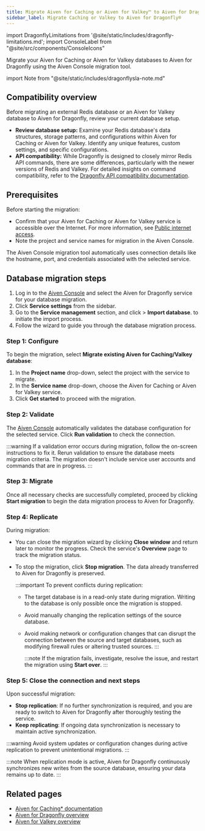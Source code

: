 ```yaml
---
title: Migrate Aiven for Caching or Aiven for Valkey™ to Aiven for Dragonfly®
sidebar_label: Migrate Caching or Valkey to Aiven for Dragonfly®
---
```

import DragonflyLimitations from '@site/static/includes/dragonfly-limitations.md';
import ConsoleLabel from "@site/src/components/ConsoleIcons"

Migrate your Aiven for Caching or Aiven for Valkey databases to Aiven for Dragonfly using the Aiven Console migration tool.

import Note from "@site/static/includes/dragonflysla-note.md"

<Note/>

## Compatibility overview

Before migrating an external Redis database or an Aiven for Valkey database to
Aiven for Dragonfly, review your current database setup.

- **Review database setup:**  Examine your Redis database's data structures, storage
  patterns, and configurations within Aiven for Caching or Aiven for Valkey. Identify any
  unique features, custom settings, and specific configurations.
- **API compatibility:** While Dragonfly is designed to closely mirror Redis API commands,
  there are some differences, particularly with the newer versions of Redis and Valkey.
  For detailed insights on command compatibility, refer to the
  [Dragonfly API compatibility documentation](https://www.dragonflydb.io/docs/command-reference/compatibility).

## Prerequisites

Before starting the migration:

- Confirm that your Aiven for Caching or Aiven for Valkey service is accessible over
  the Internet. For more information, see
  [Public internet access](/docs/platform/howto/public-access-in-vpc).
- Note the project and service names for migration in the Aiven Console.

The Aiven Console migration tool automatically uses connection details
like the hostname, port, and credentials associated with the selected service.

<DragonflyLimitations />

## Database migration steps

1. Log in to the [Aiven Console](https://console.aiven.io/) and select
   the Aiven for Dragonfly service for your database migration.
1. Click **Service settings** from the sidebar.
1. Go to the **Service management** section, and
   click <ConsoleLabel name="actions"/> > **Import database**.
   to initiate the import process.
1. Follow the wizard to guide you through the database migration process.

### Step 1: Configure

To begin the migration, select **Migrate existing Aiven for Caching/Valkey database**:

1. In the **Project name** drop-down, select the project with the service to migrate.
1. In the **Service name** drop-down, choose the Aiven for Caching or Aiven for Valkey
   service.
1. Click **Get started** to proceed with the migration.

### Step 2: Validate

The [Aiven Console](https://console.aiven.io/) automatically validates the database
configuration for the selected service. Click **Run validation** to check the connection.

:::warning
If a validation error occurs during migration, follow the on-screen
instructions to fix it. Rerun validation to ensure the database meets
migration criteria. The migration doesn't include service
user accounts and commands that are in progress.
:::

### Step 3: Migrate

Once all necessary checks are successfully completed, proceed by
clicking **Start migration** to begin the data migration process to Aiven for Dragonfly.

### Step 4: Replicate

During migration:

- You can close the migration wizard by clicking **Close window** and
  return later to monitor the progress. Check the service's **Overview** page to track
  the migration status.

- To stop the migration, click **Stop migration**. The data already transferred
  to Aiven for Dragonfly is preserved.

  :::important
  To prevent conflicts during replication:

  - The target database is in a read-only state during
    migration. Writing to the database is only possible once the
    migration is stopped.
  - Avoid manually changing the replication settings of the source database.
  - Avoid making network or configuration changes that can disrupt
    the connection between the source and target databases,
    such as modifying firewall rules or altering trusted sources.
  :::

    :::note
    If the migration fails, investigate, resolve the issue, and restart the
    migration using **Start over**.
    :::

### Step 5: Close the connection and next steps

Upon successful migration:

- **Stop replication**: If no further synchronization is required, and
  you are ready to switch to Aiven for Dragonfly after thoroughly
  testing the service.
- **Keep replicating**: If ongoing data synchronization is necessary
  to maintain active synchronization.

:::warning
Avoid system updates or configuration changes during active replication
to prevent unintentional migrations.
:::

:::note
When replication mode is active, Aiven for Dragonfly continuously synchronizes new
writes from the source database, ensuring your data remains up to date.
:::

## Related pages

- [Aiven for Caching* documentation](/docs/products/caching/get-started)
- [Aiven for Dragonfly overview](/docs/products/dragonfly)
- [Aiven for Valkey overview](/docs/products/valkey)
